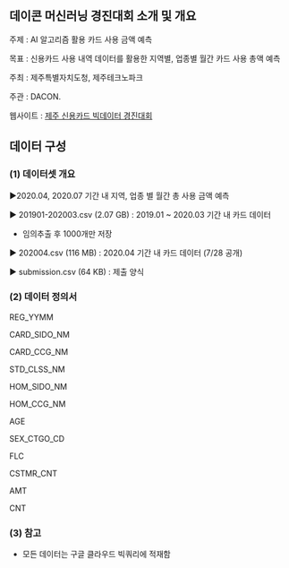 ## 데이콘 머신러닝 경진대회 소개 및 개요

주제 : AI 알고리즘 활용 카드 사용 금액 예측


목표 :  신용카드 사용 내역 데이터를 활용한 지역별, 업종별 월간 카드 사용 총액 예측



주최 : 제주특별자치도청, 제주테크노파크

주관 : DACON. 


웹사이트 : [제주 신용카드 빅데이터 경진대회](https://dacon.io/competitions/official/235615/overview/)


## 데이터 구성 
### (1) 데이터셋 개요 
▶2020.04, 2020.07 기간 내 지역, 업종 별 월간 총 사용 금액 예측



▶ 201901-202003.csv (2.07 GB) : 2019.01 ~ 2020.03 기간 내 카드 데이터

* 임의추출 후 1000개만 저장 



▶ 202004.csv (116 MB) : 2020.04 기간 내 카드 데이터 (7/28 공개)



▶ submission.csv (64 KB) : 제출 양식

### (2) 데이터 정의서

REG_YYMM

CARD_SIDO_NM

CARD_CCG_NM

STD_CLSS_NM

HOM_SIDO_NM

HOM_CCG_NM

AGE

SEX_CTGO_CD

FLC

CSTMR_CNT

AMT

CNT

### (3) 참고
- 모든 데이터는 구글 클라우드 빅쿼리에 적재함 
```
```

